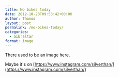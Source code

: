 ```yaml
---
title: No bikes today
date: 2012-10-23T09:53:42+00:00
author: Thanos
layout: post
permalink: /no-bikes-today/
categories:
  - Gibraltar
format: image
---
```

There used to be an image here.

Maybe it's on [https://www.instagram.com/silverthan/](https://www.instagram.com/silverthan/)